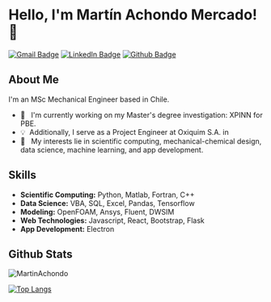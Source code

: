 # Hello, I'm Martín Achondo Mercado! 👋

[![Gmail Badge](https://img.shields.io/badge/-martin.achondom@gmail.com-c14438?style=flat&logo=Gmail&logoColor=white&link=mailto:martin.achondom@gmail.com)](mailto:martin.achondom@gmail.com) 
[![LinkedIn Badge](https://img.shields.io/badge/-Martín%20Achondo%20Mercado-blue?style=flat&logo=Linkedin&logoColor=white&link=https://www.linkedin.com/in/mart%C3%ADn-achondo-mercado-49aa00247/?originalSubdomain=cl)](https://www.linkedin.com/in/mart%C3%ADn-achondo-mercado-49aa00247/?originalSubdomain=cl)
[![Github Badge](https://img.shields.io/badge/-MartinAchondo-grey?style=flat&logo=github&logoColor=white&link=https://github.com/MartinAchondo/)](https://www.github.com/MartinAchondo/)

## About Me

I'm an MSc Mechanical Engineer based in Chile.

- 🔭 &nbsp; I'm currently working on my Master's degree investigation: XPINN for PBE.
- 💡&nbsp; Additionally, I serve as a Project Engineer at Oxiquim S.A. in 
- 🌱 &nbsp; My interests lie in scientific computing, mechanical-chemical design, data science, machine learning, and app development.

## Skills

- **Scientific Computing:** Python, Matlab, Fortran, C++
- **Data Science:** VBA, SQL, Excel, Pandas, Tensorflow
- **Modeling:** OpenFOAM, Ansys, Fluent, DWSIM
- **Web Technologies:** Javascript, React, Bootstrap, Flask
- **App Development:** Electron

## Github Stats

<p align=left> <img src=https://komarev.com/ghpvc/?username=MartinAchondo alt=MartinAchondo /> </p>

<!--[![Github stats](https://github-readme-stats.vercel.app/api?username=MartinAchondo&theme=tokyonight&include_all_commits=true)
](https://github.com/MartinAchondo/github-readme-stats)-->

[![Top Langs](https://github-readme-stats.vercel.app/api/top-langs/?username=MartinAchondo&layout=compact&theme=tokyonight&langs_count=5)
](https://github.com/MartinAchondo/github-readme-stats)
